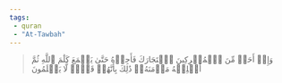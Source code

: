 ```yaml
---
tags: 
 - quran 
 - "At-Tawbah"
---
```


> وَإِنۡ أَحَدٞ مِّنَ ٱلۡمُشۡرِكِينَ ٱسۡتَجَارَكَ فَأَجِرۡهُ حَتَّىٰ يَسۡمَعَ كَلَٰمَ ٱللَّهِ ثُمَّ أَبۡلِغۡهُ مَأۡمَنَهُۥۚ ذَٰلِكَ بِأَنَّهُمۡ قَوۡمٞ لَّا يَعۡلَمُونَ
